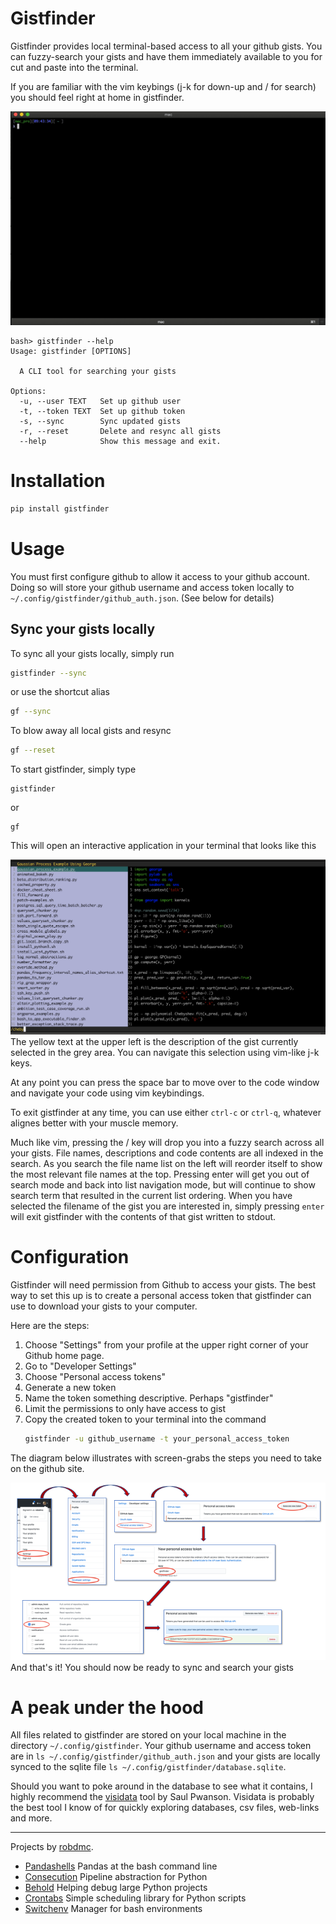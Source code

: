 # Gistfinder
Gistfinder provides local terminal-based access to all your github gists.
You can fuzzy-search your gists and have them immediately available to you
for cut and paste into the terminal.

If you are familiar with the vim keybings (j-k for down-up and / for search) you should feel
right at home in gistfinder.

![Demo Gif](https://github.com/robdmc/gistfinder/blob/master/images/screencast.gif)

```
bash> gistfinder --help
Usage: gistfinder [OPTIONS]

  A CLI tool for searching your gists

Options:
  -u, --user TEXT   Set up github user
  -t, --token TEXT  Set up github token
  -s, --sync        Sync updated gists
  -r, --reset       Delete and resync all gists
  --help            Show this message and exit.
```

# Installation
```bash
pip install gistfinder
```

# Usage
You must first configure github to allow it access to your github account.
Doing so will store your github username and access token locally to
` ~/.config/gistfinder/github_auth.json`.  (See below for details)

## Sync your gists locally
To sync all your gists locally, simply run
```bash
gistfinder --sync
```
or use the shortcut alias
```bash
gf --sync
```
To blow away all local gists and resync
```bash
gf --reset
```

To start gistfinder, simply type
```
gistfinder
```
or
```
gf
```
This will open an interactive application in your terminal that looks like this

![Example](images/gistfinder_example.png)
The yellow text at the upper left is the description of the gist currently
selected in the grey area.  You can navigate this selection using vim-like j-k keys.

At any point you can press the space bar to move over to the code window and navigate your
code using vim keybindings.

To exit gistfinder at any time, you can use either `ctrl-c` or `ctrl-q`, whatever alignes better with your
muscle memory.

Much like vim, pressing the / key will drop you into a fuzzy search across all
your gists.  File names, descriptions and code contents are all indexed in the search.
As you search the file name list on the left will reorder itself to show the most
relevant file names at the top.  Pressing enter will get you out of search mode
and back into list navigation mode, but will continue to show search term that resulted
in the current list ordering.  When you have selected the filename of the gist you are
interested in, simply pressing `enter` will exit gistfinder with the contents of that gist
written to stdout.


# Configuration
Gistfinder will need permission from Github to access your gists.
The best way to set this up is to create a personal access token that
gistfinder can use to download your gists to your computer.

Here are the steps:

1. Choose "Settings" from your profile at the upper right corner of your Github home page.
1. Go to "Developer Settings"
1. Choose "Personal access tokens"
1. Generate a new token
1. Name the token something descriptive. Perhaps "gistfinder"
1. Limit the permissions to only have access to gist
1. Copy the created token to your terminal into the command
   ```bash
   gistfinder -u github_username -t your_personal_access_token
   ```

The diagram below illustrates with screen-grabs the steps you need to take on the github site.

![Diagram](images/gh_instructions.png)
And that's it!  You should now be ready to sync and search your gists

# A peak under the hood
All files related to gistfinder are stored on your local machine in the directory
`~/.config/gistfinder`.  Your github username and access token are in `ls ~/.config/gistfinder/github_auth.json` and your gists
are locally synced to the sqlite file `ls ~/.config/gistfinder/database.sqlite`.

Should you want to poke around in the database to see what it contains, I highly recommend the [visidata](https://www.visidata.org/docs/) tool by Saul Pwanson.  Visidata is probably the best tool I know of for quickly exploring databases, csv files, web-links and more.

___
Projects by [robdmc](https://www.linkedin.com/in/robdecarvalho).
* [Pandashells](https://github.com/robdmc/pandashells) Pandas at the bash command line
* [Consecution](https://github.com/robdmc/consecution) Pipeline abstraction for Python
* [Behold](https://github.com/robdmc/behold) Helping debug large Python projects
* [Crontabs](https://github.com/robdmc/crontabs) Simple scheduling library for Python scripts
* [Switchenv](https://github.com/robdmc/switchenv) Manager for bash environments

